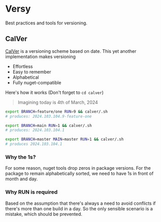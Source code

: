# Versy

Best practices and tools for versioning.

## CalVer

[CalVer](https://calver.org/) is a versioning scheme based on date. This yet another implementation makes versioning

- Effortless
- Easy to remember
- Alphabetical
- Fully nuget-compatible

Here's how it works (Don't forget to `cd calver`)

> Imagining today is 4th of March, 2024

```sh
export BRANCH=feature/one RUN=9 && calver/.sh 
# produces: 2024.103.104.9-feature-one

export BRANCH=main RUN=1 && calver/.sh 
# produces: 2024.103.104.1

export BRANCH=master MAIN=master RUN=1 && calver/.sh 
# produces 2024.103.104.1
```

### Why the 1s?

For some reason, nuget tools drop zeros in package versions. For the package to remain alphabetically sorted, we need to have 1s in front of month and day.

### Why RUN is required

Based on the assumption that there's always a need to avoid conflicts if there's more than one build in a day. So the only sensible scenario is a mistake, which should be prevented.
